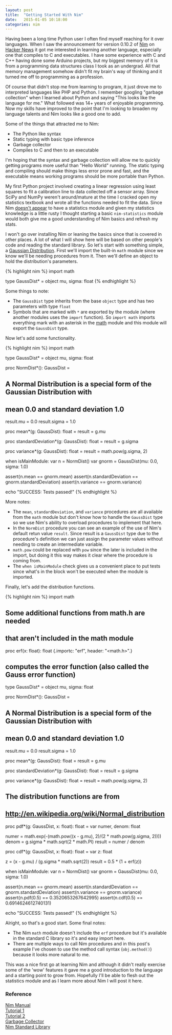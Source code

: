 ```yaml
---
layout: post
title:  "Getting Started With Nim"
date:   2015-01-05 10:18:00
categories: nim
---
```


Having been a long time Python user I often find myself reaching for it over languages. When I saw the announcement for version 0.10.2 of [Nim][nim-lang] on [Hacker News][hn-nim] it got me interested in learning another language, especially one that compiles to C and executables. I have some experience with C and C++ having done some Arduino projects, but my biggest memory of it is from a programming data structures class I took as an undergrad. All that memory management somehow didn't fit my brain's way of thinking and it turned me off to programming as a profession.

Of course that didn't stop me from learning to program, it just drove me to interpreted languages like PHP and Python. I remember googling "garbage collection" when I learned about Python and saying "This looks like the language for me." What followed was 14+ years of enjoyable programming. Now my skills have improved to the point that I'm looking to broaden my language talents and Nim looks like a good one to add. 

Some of the things that attracted me to Nim:

  - The Python like syntax
  - Static typing with basic type inference
  - Garbage collector
  - Compiles to C and then to an executable
  
I'm hoping that the syntax and garbage collection will allow me to quickly getting programs more useful than "Hello World" running. The static typing and compiling should make things less error prone and fast, and the executable means working programs should be more portable than Python.

My first Python project involved creating a linear regression using least squares to fit a calibration line to data collected off a sensor array. Since SciPy and NumPy weren't around/mature at the time I cracked open my statistics textbook and wrote all the functions needed to fit the data. Since Nim [doesn't appear][nim-modules] to have a statistics module and given my statistics knowledge is a little rusty I thought starting a basic `nim-statistics` module would both give me a good understanding of Nim basics and refresh my stats.

I won't go over installing Nim or leaning the basics since that is covered in other places. A lot of what I will show here will be based on other people's code and reading the standard library. So let's start with something simple, a [Gaussian Distribution][gauss-wiki]. First we'll import the built-in `math` module since we know we'll be needing procedures from it. Then we'll define an object to hold the distribution's parameters.

{% highlight nim %}
import math

type
  GaussDist* = object
    mu, sigma: float
{% endhighlight %}

Some things to note:

  - The `GaussDist` type inherits from the base `object` type and has two parameters with type `float`
  - Symbols that are marked with `*` are exported by the module (where another modules uses the `import` function). So `import math` imports everything mark with an asterisk in the [math](http://nim-lang.org/math.html) module and this module will export the `GaussDist` type.
  
Now let's add some functionality.

{% highlight nim %}
import math

type
  GaussDist* = object
    mu, sigma: float
	
proc NormDist*(): GaussDist = 
  ## A Normal Distribution is a special form of the Gaussian Distribution with 
  ## mean 0.0 and standard deviation 1.0
  result.mu = 0.0
  result.sigma = 1.0
	
proc mean*(g: GaussDist): float =
  result = g.mu

proc standardDeviation*(g: GaussDist): float = 
  result = g.sigma

proc variance*(g: GaussDist): float = 
  result = math.pow(g.sigma, 2)
  
when isMainModule:
  var n = NormDist()
  var gnorm = GaussDist(mu: 0.0, sigma: 1.0)

  assert(n.mean == gnorm.mean)
  assert(n.standardDeviation == gnorm.standardDeviation)
  assert(n.variance == gnorm.variance)

  echo "SUCCESS: Tests passed!"
{% endhighlight %}

More notes:

  - The `mean`, `standardDeviation`, and `variance` procedures are all available from the `math` module but don't know how to handle the `GaussDist` type so we use Nim's ability to overload procedures to implement that here.
  - In the `NormDist` procedure you can see an example of the use of Nim's default retun value `result`. Since result is a `GaussDist` type due to the procedure's definition we can just assign the parameter values without needing to create an intermediate variable.
  - `math.pow` could be replaced with `pow` since the later is included in the import, but doing it this way makes it clear where the procedure is coming from.
  - The `when isMainModule` check gives us a convenient place to put tests since what's in the block won't be executed when the module is imported.
  
Finally, let's add the distribution functions.

{% highlight nim %}
import math

## Some additional functions from math.h are needed 
## that aren't included in the math module

proc erf(x: float): float {.importc: "erf", header: "<math.h>".}
## computes the error function (also called the Gauss error function)

type
  GaussDist* = object
    mu, sigma: float

proc NormDist*(): GaussDist = 
  ## A Normal Distribution is a special form of the Gaussian Distribution with
  ## mean 0.0 and standard deviation 1.0
  result.mu = 0.0
  result.sigma = 1.0

proc mean*(g: GaussDist): float =
  result = g.mu

proc standardDeviation*(g: GaussDist): float = 
  result = g.sigma

proc variance*(g: GaussDist): float = 
  result = math.pow(g.sigma, 2)

## The distribution functions are from 
## http://en.wikipedia.org/wiki/Normal_distribution
proc pdf*(g: GaussDist, x: float): float = 
  var numer, denom: float

  numer = math.exp(-(math.pow((x - g.mu), 2)/(2 * math.pow(g.sigma, 2))))
  denom = g.sigma * math.sqrt(2 * math.PI)
  result = numer / denom

proc cdf*(g: GaussDist, x: float): float = 
  var z: float

  z = (x - g.mu) / (g.sigma * math.sqrt(2))
  result = 0.5 * (1 + erf(z))

when isMainModule:
  var n = NormDist()
  var gnorm = GaussDist(mu: 0.0, sigma: 1.0)

  assert(n.mean == gnorm.mean)
  assert(n.standardDeviation == gnorm.standardDeviation)
  assert(n.variance == gnorm.variance)
  assert(n.pdf(0.5) == 0.3520653267642995)
  assert(n.cdf(0.5) == 0.6914624612740131)

  echo "SUCCESS: Tests passed!"
{% endhighlight %}

Alright, so that's a good start. Some final notes:

  - The Nim `math` module doesn't include the `erf` procedure but it's available in the standard C library so it's  and easy import here.
  - There are multiple ways to call Nim procedures and in this post's example I've chosen to use the method call syntax (`obj.method()`) because it looks more natural to me.
  
This was a nice first go at learning Nim and although it didn't really exercise some of the 'wow' features it gave me a good introduction to the language and a starting point to grow from. Hopefully I'll be able to flesh out the statistics module and as I learn more about Nim I will post it here.

### Reference
[Nim Manual](http://nim-lang.org/manual.html)  
[Tutorial 1](http://nim-lang.org/tut1.html)  
[Tutorial 2](http://nim-lang.org/tut2.html)  
[Garbage Collector](http://nim-lang.org/gc.html)  
[Nim Standard Library][nim-modules]  


[hn-nim]: https://news.ycombinator.com/item?id=8809215
[nim-lang]: http://nim-lang.org/
[nim-modules]: http://nim-lang.org/lib.html
[gauss-wiki]: http://en.wikipedia.org/wiki/Normal_distribution
